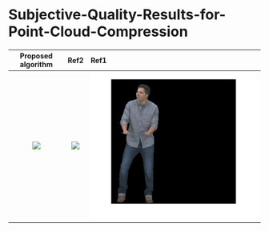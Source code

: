 # Subjective-Quality-Results-for-Point-Cloud-Compression
Proposed algorithm            |  Ref2        |Ref1        
:-------------------------:|:-------------------------:|:---------------------
![](/Images/Front_Loot_Proposedpng)  |  ![](/Images/Front_Loot_Ref2png)    |  ![](/Images/Front_Loot_Ref1.png)
